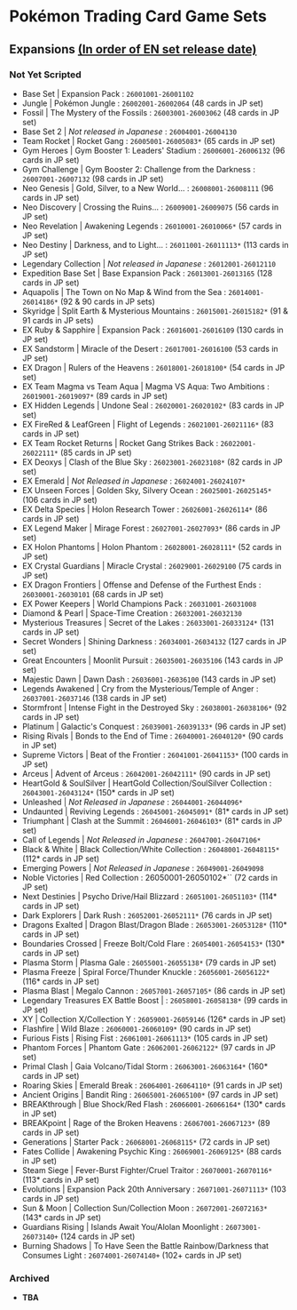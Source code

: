 # Pokémon Trading Card Game Sets

## Expansions [(In order of EN set release date)](http://bulbapedia.bulbagarden.net/wiki/List_of_Pok%C3%A9mon_Trading_Card_Game_expansions)

### Not Yet Scripted
- Base Set | Expansion Pack : `26001001-26001102`
- Jungle | Pokémon Jungle : `26002001-26002064` (48 cards in JP set)
- Fossil | The Mystery of the Fossils : `26003001-26003062` (48 cards in JP set)
- Base Set 2 | *Not released in Japanese* : `26004001-26004130`
- Team Rocket | Rocket Gang : `26005001-26005083*` (65 cards in JP set)
- Gym Heroes | Gym Booster 1: Leaders' Stadium : `26006001-26006132` (96 cards in JP set)
- Gym Challenge | Gym Booster 2: Challenge from the Darkness : `26007001-26007132` (98 cards in JP set)
- Neo Genesis | Gold, Silver, to a New World... : `26008001-26008111` (96 cards in JP set)
- Neo Discovery | Crossing the Ruins... : `26009001-26009075` (56 cards in JP set)
- Neo Revelation | Awakening Legends : `26010001-26010066*` (57 cards in JP set)
- Neo Destiny | Darkness, and to Light... : `26011001-26011113*` (113 cards in JP set)
- Legendary Collection | *Not released in Japanese* : `26012001-26012110`
- Expedition Base Set | Base Expansion Pack : `26013001-26013165` (128 cards in JP set)
- Aquapolis | The Town on No Map & Wind from the Sea : `26014001-26014186*` (92 & 90 cards in JP sets)
- Skyridge | Split Earth & Mysterious Mountains : `26015001-26015182*` (91 & 91 cards in JP sets)
- EX Ruby & Sapphire | Expansion Pack  : `26016001-26016109` (130 cards in JP set)
- EX Sandstorm | Miracle of the Desert : `26017001-26016100` (53 cards in JP set)
- EX Dragon | Rulers of the Heavens : `26018001-26018100*` (54 cards in JP set)
- EX Team Magma vs Team Aqua | Magma VS Aqua: Two Ambitions : `26019001-26019097*` (89 cards in JP set)
- EX Hidden Legends | Undone Seal : `26020001-26020102*` (83 cards in JP set)
- EX FireRed & LeafGreen | Flight of Legends : `26021001-26021116*` (83 cards in JP set)
- EX Team Rocket Returns |  Rocket Gang Strikes Back  : `26022001-26022111*` (85 cards in JP set)
- EX Deoxys | Clash of the Blue Sky : `26023001-26023108*` (82 cards in JP set)
- EX Emerald | *Not Released in Japanese* : `26024001-26024107*`
- EX Unseen Forces | Golden Sky, Silvery Ocean : `26025001-26025145*` (106 cards in JP set)
- EX Delta Species | Holon Research Tower : `26026001-26026114*` (86 cards in JP set)
- EX Legend Maker | Mirage Forest : `26027001-26027093*` (86 cards in JP set)
- EX Holon Phantoms | Holon Phantom : `26028001-26028111*` (52 cards in JP set)
- EX Crystal Guardians | Miracle Crystal : `26029001-26029100` (75 cards in JP set)
- EX Dragon Frontiers | Offense and Defense of the Furthest Ends : `26030001-26030101` (68 cards in JP set)
- EX Power Keepers | World Champions Pack : `26031001-26031008`
- Diamond & Pearl | Space-Time Creation : `26032001-26032130`
- Mysterious Treasures | Secret of the Lakes : `26033001-26033124*` (131 cards in JP set)
- Secret Wonders | Shining Darkness : `26034001-26034132` (127 cards in JP set)
- Great Encounters | Moonlit Pursuit : `26035001-26035106` (143 cards in JP set)
- Majestic Dawn | Dawn Dash : `26036001-26036100` (143 cards in JP set)
- Legends Awakened | Cry from the Mysterious/Temple of Anger : `26037001-26037146` (138 cards in JP set)
- Stormfront | Intense Fight in the Destroyed Sky : `26038001-26038106*` (92 cards in JP set)
- Platinum | Galactic's Conquest : `26039001-26039133*` (96 cards in JP set)
- Rising Rivals | Bonds to the End of Time : `26040001-26040120*` (90 cards in JP set)
- Supreme Victors | Beat of the Frontier : `26041001-26041153*` (100 cards in JP set)
- Arceus | Advent of Arceus : `26042001-26042111*` (90 cards in JP set)
- HeartGold & SoulSilver | HeartGold Collection/SoulSilver Collection : `26043001-26043124*` (150* cards in JP set)
- Unleashed | *Not Released in Japanese* : `26044001-26044096*`
- Undaunted | Reviving Legends : `26045001-26045091*` (81* cards in JP set)
- Triumphant | Clash at the Summit : `26046001-26046103*` (81* cards in JP set)
- Call of Legends | *Not Released in Japanese* : `26047001-26047106*`
- Black & White | Black Collection/White Collection : `26048001-26048115*` (112* cards in JP set)
- Emerging Powers | *Not Released in Japanese* : `26049001-26049098`
- Noble Victories | Red Collection : 26050001-26050102*`` (72 cards in JP set)
- Next Destinies | Psycho Drive/Hail Blizzard : `26051001-26051103*` (114* cards in JP set)
- Dark Explorers | Dark Rush : `26052001-26052111*` (76 cards in JP set)
- Dragons Exalted | Dragon Blast/Dragon Blade  : `26053001-26053128*` (110* cards in JP set)
- Boundaries Crossed | Freeze Bolt/Cold Flare  : `26054001-26054153*` (130* cards in JP set)
- Plasma Storm | Plasma Gale : `26055001-26055138*` (79 cards in JP set)
- Plasma Freeze | Spiral Force/Thunder Knuckle : `26056001-26056122*` (116* cards in JP set)
- Plasma Blast | Megalo Cannon : `26057001-26057105*` (86 cards in JP set)
- Legendary Treasures EX Battle Boost | : `26058001-26058138*` (99 cards in JP set)
- XY | Collection X/Collection Y : `26059001-26059146` (126* cards in JP set)
- Flashfire | Wild Blaze : `26060001-26060109*` (90 cards in JP set)
- Furious Fists | Rising Fist : `26061001-26061113*` (105 cards in JP set)
- Phantom Forces | Phantom Gate : `26062001-26062122*` (97 cards in JP set)
- Primal Clash | Gaia Volcano/Tidal Storm : `26063001-26063164*` (160* cards in JP set)
- Roaring Skies |  Emerald Break  : `26064001-26064110*` (91 cards in JP set)
- Ancient Origins | Bandit Ring : `26065001-26065100*` (97 cards in JP set)
- BREAKthrough | Blue Shock/Red Flash : `26066001-26066164*` (130* cards in JP set)
- BREAKpoint | Rage of the Broken Heavens : `26067001-26067123*` (89 cards in JP set)
- Generations | Starter Pack  : `26068001-26068115*` (72 cards in JP set)
- Fates Collide | Awakening Psychic King : `26069001-26069125*` (88 cards in JP set)
- Steam Siege | Fever-Burst Fighter/Cruel Traitor : `26070001-26070116*` (113* cards in JP set)
- Evolutions | Expansion Pack 20th Anniversary : `26071001-26071113*` (103 cards in JP set)
- Sun & Moon | Collection Sun/Collection Moon : `26072001-26072163*` (143* cards in JP set)
- Guardians Rising | Islands Await You/Alolan Moonlight : `26073001-26073140+` (124 cards in JP set)
- Burning Shadows | To Have Seen the Battle Rainbow/Darkness that Consumes Light : `26074001-26074140+` (102+ cards in JP set)

### Archived
- **TBA**
